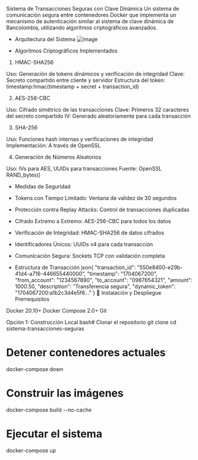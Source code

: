 Sistema de Transacciones Seguras con Clave Dinámica
Un sistema de comunicación segura entre contenedores Docker que implementa un mecanismo de autenticación similar al sistema de clave dinámica de Bancolombia, utilizando algoritmos criptográficos avanzados.
* Arquitectura del Sistema
![image](https://github.com/user-attachments/assets/913a75a1-8f9a-4df3-9f88-8b775a6aa47b)

* Algoritmos Criptográficos Implementados
1. HMAC-SHA256

Uso: Generación de tokens dinámicos y verificación de integridad
Clave: Secreto compartido entre cliente y servidor
Estructura del token: timestamp:hmac(timestamp + secret + transaction_id)

2. AES-256-CBC

Uso: Cifrado simétrico de las transacciones
Clave: Primeros 32 caracteres del secreto compartido
IV: Generado aleatoriamente para cada transacción

3. SHA-256

Uso: Funciones hash internas y verificaciones de integridad
Implementación: A través de OpenSSL

4. Generación de Números Aleatorios

Uso: IVs para AES, UUIDs para transacciones
Fuente: OpenSSL RAND_bytes()

* Medidas de Seguridad

* Tokens con Tiempo Limitado: Ventana de validez de 30 segundos
* Protección contra Replay Attacks: Control de transacciones duplicadas
* Cifrado Extremo a Extremo: AES-256-CBC para todos los datos
* Verificación de Integridad: HMAC-SHA256 de datos cifrados
* Identificadores Únicos: UUIDs v4 para cada transacción
* Comunicación Segura: Sockets TCP con validación completa

* Estructura de Transacción
json{
  "transaction_id": "550e8400-e29b-41d4-a716-446655440000",
  "timestamp": "1704067200",
  "from_account": "1234567890",
  "to_account": "0987654321",
  "amount": 1000.50,
  "description": "Transferencia segura",
  "dynamic_token": "1704067200:a1b2c3d4e5f6..."
}
🚀 Instalación y Despliegue
Prerrequisitos

Docker 20.10+
Docker Compose 2.0+
Git

Opción 1: Construcción Local
bash# Clonar el repositorio
git clone <url-del-repositorio>
cd sistema-transacciones-seguras

# Detener contenedores actuales
docker-compose down

# Construir las imágenes
docker-compose build --no-cache

# Ejecutar el sistema
docker-compose up

